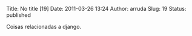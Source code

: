 Title: No title [19]
Date: 2011-03-26 13:24
Author: arruda
Slug: 19
Status: published

Coisas relacionadas a django.
